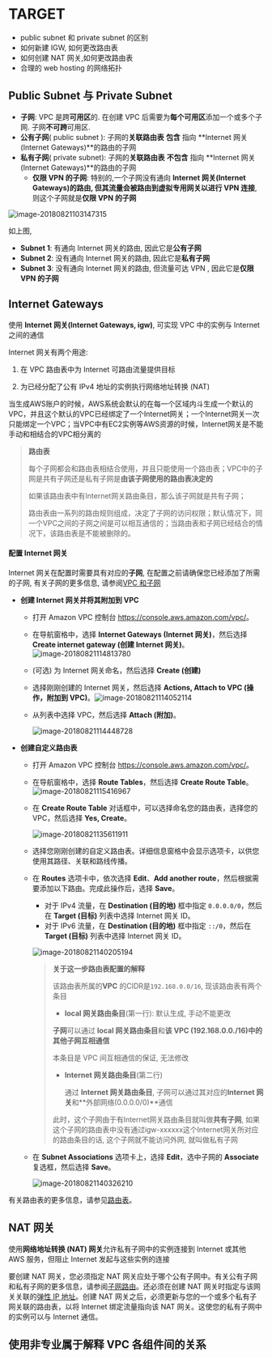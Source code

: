 # TARGET

- public subnet  和 private subnet 的区别
- 如何新建 IGW, 如何更改路由表
- 如何创建 NAT 网关,如何更改路由表
- 合理的 web hosting 的网络拓扑

## Public Subnet 与 Private Subnet

- **子网**: VPC 是跨**可用区**的. 在创建 VPC 后需要为**每个可用区**添加一个或多个子网. 子网**不可跨**可用区.
- **公有子网**( public subnet ): 子网的**关联路由表** **包含** 指向 **Internet 网关(Internet Gateways)**的路由的子网
- **私有子网**( private subnet): 子网的**关联路由表** **不包含** 指向 **Internet 网关(Internet Gateways)**的路由的子网
  - **仅限 VPN 的子网**: 特别的,一个子网没有通向 **Internet 网关(Internet Gateways)**的路由, 但**其流量会被路由到虚拟专用网关以进行 VPN 连接**, 则这个子网就是**仅限 VPN 的子网**

![image-20180821103147315](assets/image-20180821103147315.png)

如上图, 

- **Subnet 1**: 有通向 Internet 网关的路由, 因此它是**公有子网**
- **Subnet 2**: 没有通向 Internet 网关的路由, 因此它是**私有子网**
- **Subnet 3**: 没有通向 Internet 网关的路由, 但流量可达 VPN , 因此它是**仅限 VPN 的子网**

## Internet Gateways

使用 **Internet 网关(Internet Gateways, igw)**, 可实现 VPC 中的实例与 Internet 之间的通信

Internet 网关有两个用途:

1. 在 VPC 路由表中为 Internet 可路由流量提供目标

2. 为已经分配了公有 IPv4 地址的实例执行网络地址转换 (NAT)

   

当生成AWS账户的时候，AWS系统会默认的在每一个区域内斗生成一个默认的VPC，并且这个默认的VPC已经绑定了一个Internet网关；一个Internet网关一次只能绑定一个VPC；当VPC中有EC2实例等AWS资源的时候，Internet网关是不能手动和相结合的VPC相分离的

> **路由表**
>
> 每个子网都会和路由表相结合使用，并且只能使用一个路由表；VPC中的子网是共有子网还是私有子网是**由该子网使用的路由表决定的**
>
> 如果该路由表中有Internet网关路由条目，那么该子网就是共有子网；
>
> 路由表由一系列的路由规则组成，决定了子网的访问权限；默认情况下，同一个VPC之间的子网之间是可以相互通信的；当路由表和子网已经结合的情况下，该路由表是不能被删除的。

#### 配置 Internet 网关

Internet 网关在配置时需要具有对应的**子网**, 在配置之前请确保您已经添加了所需的子网, 有关子网的更多信息, 请参阅[VPC 和子网](https://docs.aws.amazon.com/zh_cn/AmazonVPC/latest/UserGuide/VPC_Subnets.html)

- **创建 Internet 网关并将其附加到 VPC**

  - 打开 Amazon VPC 控制台 <https://console.aws.amazon.com/vpc/>。

  - 在导航窗格中，选择 **Internet Gateways (Internet 网关)**，然后选择 **Create internet gateway (创建 Internet 网关)**。![image-20180821114813780](assets/image-20180821114813780.png)

  - (可选) 为 Internet 网关命名，然后选择 **Create (创建)**

  - 选择刚刚创建的 Internet 网关，然后选择 **Actions, Attach to VPC (操作，附加到 VPC)**。![image-20180821114052114](assets/image-20180821114609079.png)

  - 从列表中选择 VPC，然后选择 **Attach (附加)**。

    ![image-20180821114448728](assets/image-20180821114448728.png)

- **创建自定义路由表**

  - 打开 Amazon VPC 控制台 <https://console.aws.amazon.com/vpc/>。

  - 在导航窗格中，选择 **Route Tables**，然后选择 **Create Route Table**。![image-20180821115416967](assets/image-20180821115416967.png)

  - 在 **Create Route Table** 对话框中，可以选择命名您的路由表，选择您的 VPC，然后选择 **Yes, Create**。

    ![image-20180821135611911](assets/image-20180821135611911.png)

  - 选择您刚刚创建的自定义路由表。详细信息窗格中会显示选项卡，以供您使用其路径、关联和路线传播。

  - 在 **Routes** 选项卡中，依次选择 **Edit**、**Add another route**，然后根据需要添加以下路由。完成此操作后，选择 **Save**。

    - 对于 IPv4 流量，在 **Destination (目的地)** 框中指定 `0.0.0.0/0`，然后在 **Target (目标)** 列表中选择 Internet 网关 ID。
    - 对于 IPv6 流量，在 **Destination (目的地)** 框中指定 `::/0`，然后在 **Target (目标)** 列表中选择 Internet 网关 ID。

    ![image-20180821140205194](assets/image-20180821140205194.png)

    > **关于这一步路由表配置的解释**
    >
    > 该路由表所属的**VPC** 的CIDR是`192.168.0.0/16`, 现该路由表有两个条目
    >
    > -  **local 网关路由条目**(第一行): 默认生成, 手动不能更改
    >
    >   **子网**可以通过 **local 网关路由条目**和**该 VPC (192.168.0.0./16)**中的**其他子网互相通信**
    >
    >   本条目是 VPC 间互相通信的保证, 无法修改
    >
    > - **Internet 网关路由条目**(第二行)
    >
    >   通过 **Internet 网关路由条目**, 子网可以通过其对应的**Internet 网关**和**外部网络(0.0.0.0/0)**通信
    >
    > 此时，这个子网由于有Internet网关路由条目就叫做**共有子网**, 如果这个子网的路由表中没有通过igw-xxxxxx这个Internet网关所对应的路由条目的话, 这个子网就不能访问外网,  就叫做私有子网

  - 在 **Subnet Associations** 选项卡上，选择 **Edit**，选中子网的 **Associate** 复选框，然后选择 **Save**。

    ![image-20180821140326210](assets/image-20180821140326210.png)

有关路由表的更多信息，请参见[路由表](https://docs.aws.amazon.com/zh_cn/AmazonVPC/latest/UserGuide/VPC_Route_Tables.html)。

## NAT 网关

使用**网络地址转换 (NAT) 网关**允许私有子网中的实例连接到 Internet 或其他 AWS 服务，但阻止 Internet 发起与这些实例的连接

要创建 NAT 网关，您必须指定 NAT 网关应处于哪个公有子网中。有关公有子网和私有子网的更多信息，请参阅[子网路由](https://docs.aws.amazon.com/zh_cn/AmazonVPC/latest/UserGuide/VPC_Subnets.html#SubnetRouting)。还必须在创建 NAT 网关时指定与该网关关联的[弹性 IP 地址](https://docs.aws.amazon.com/zh_cn/AmazonVPC/latest/UserGuide/vpc-eips.html)。创建 NAT 网关之后，必须更新与您的一个或多个私有子网关联的路由表，以将 Internet 绑定流量指向该 NAT 网关。这使您的私有子网中的实例可以与 Internet 通信。

## 使用非专业属于解释 VPC 各组件间的关系



